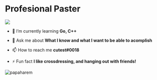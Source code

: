# Profesional Paster


<img align = "center" src= "https://media.giphy.com/media/zVXNuCvT5OADsEGsVq/giphy.gif">

- 🌱 I’m currently learning **Go, C++**

- 💬 Ask me about **What I know and what I want to be able to acomplish**

- 📫 How to reach me **cutest#0018**

- ⚡ Fun fact **I like crossdressing, and hanging out with friends!**




<p>&nbsp;<img align="left" src="https://github-readme-stats.vercel.app/api?username=papaharem&show_icons=true&theme=dark&title_color=ffffff&text_color=ffffff&bg_color=61486a&locale=en" alt="papaharem" /></p>
